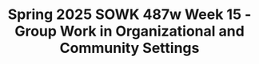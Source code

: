 ---
layout: single_embed_slide
title: "Spring 2025 SOWK 487w Week 15 - Group Work in Organizational and Community Settings"
presentation_id: 1yAf4k
slides:
  - slide_name: ../deck-1yAf4k-large-0.jpeg
    slide_thumbnail: ../deck-1yAf4k-thumb-0.jpeg
    slide_alt: "The image features a green building icon with windows, next to bold text reading 'Group Work in Organizational and Community Settings.' It is part of a presentation by Dr. Jacob Campbell, LICSW at Heritage University for Spring 2025 SOWK 487."
  - slide_name: ../deck-1yAf4k-large-1.jpeg
    slide_thumbnail: ../deck-1yAf4k-thumb-1.jpeg
    slide_alt: "**Object**: Slide  **Action**: Presenting course content  **Context**: Titled 'Plan for Week 15,' includes two sections: Agenda and Learning Objectives.  **Text**:  - **Agenda**: Prioritizing your values activity, Conceptual Framework for CBPR groups, Ethical Dilemmas in Macro Social Work Practice, Working in teams and multidisciplinary settings, Energizer activity.  - **Learning Objectives**: Explaining Community-Based Participatory Research Partnership, discussing ethical responses, and effective interdisciplinary team processes.   **Additional Info**: Jacob Campbell, Ph.D., LICSW, Heritage University. SOWK 487w, Spring 2025."
  - slide_name: ../deck-1yAf4k-large-2.jpeg
    slide_thumbnail: ../deck-1yAf4k-thumb-2.jpeg
    slide_alt: "The image features a green sign with 'PRIORITIZE' and an upward arrow. Accompanying text reads: 'Prioritize Your Values - Put First Things First,' listing values like Acceptance, Family, Friends, Love, and Respect."
  - slide_name: ../deck-1yAf4k-large-3.jpeg
    slide_thumbnail: ../deck-1yAf4k-thumb-3.jpeg
    slide_alt: "Diagram illustrates a 'Conceptual Framework for Assessing Group Dynamics,' with icons and labels showing structural characteristics, interventions, measures of effectiveness, and environmental characteristics within partnership contexts. Text: 'Conceptual Framework for Assessing Group Dynamics as an Aspect of the Effectiveness of the CBPR Partnership Process.'"
  - slide_name: ../deck-1yAf4k-large-4.jpeg
    slide_thumbnail: ../deck-1yAf4k-thumb-4.jpeg
    slide_alt: "Icons and text describe environmental characteristics, highlighting collaboration, community response, geographic diversity, social determinants, and challenges. Colorful icons depict cloud, network, bridge, ribbon, and chart. Text includes 'SOWK 487w, Spring 2025' and author attribution."
  - slide_name: ../deck-1yAf4k-large-5.jpeg
    slide_thumbnail: ../deck-1yAf4k-thumb-5.jpeg
    slide_alt: "Slide with colorful icons above the text 'Structural Characteristics,' listing 'Membership,' 'Complexity,' 'Formalization' in rounded rectangles. Bottom includes 'Jacob Campbell, Ph.D., LICSW, Heritage University.'"
  - slide_name: ../deck-1yAf4k-large-6.jpeg
    slide_thumbnail: ../deck-1yAf4k-thumb-6.jpeg
    slide_alt: "The slide outlines 'Group Dynamics Characteristics of Effective Partnerships' with bullet points emphasizing shared leadership, open communication, conflict resolution, decision-making, and mutual trust. Icons are above the text for visual emphasis."
  - slide_name: ../deck-1yAf4k-large-7.jpeg
    slide_thumbnail: ../deck-1yAf4k-thumb-7.jpeg
    slide_alt: "The slide features bold text 'Partnership Programs and Interventions' against a red background, with icons above. Includes 'Group Dynamics Characteristics of Effective Partnerships' header. Presented by Jacob Campbell, Heritage University."
  - slide_name: ../deck-1yAf4k-large-8.jpeg
    slide_thumbnail: ../deck-1yAf4k-thumb-8.jpeg
    slide_alt: "Slide titled 'Intermediate Measure of Partnership Effectiveness' lists factors like perceived effectiveness, membership involvement, shared ownership, future expectations, and synergy. Icons are atop the text. Presented by Jacob Campbell, Heritage University."
  - slide_name: ../deck-1yAf4k-large-9.jpeg
    slide_thumbnail: ../deck-1yAf4k-thumb-9.jpeg
    slide_alt: "**Slide Description**: The slide features the title 'Output Measures of Partnership Effectiveness' in blue and purple against a black background. Colorful icons are above the title. Bullet points state:- Achievement of program and policy objectives (e.g., collaborative problem solving, quality of life, health)- Institutionalization of programs and/or partnerships**Additional Text**: 'Jacob Campbell, Ph.D., LICSW, Heritage University' on bottom left. 'Schulz et al., 2017' and 'SOWK 487w Spring 2025' on bottom right."
  - slide_name: ../deck-1yAf4k-large-10.jpeg
    slide_thumbnail: ../deck-1yAf4k-thumb-10.jpeg
    slide_alt: "Scales sit on a wooden desk in a lecture room. Rows of empty seats fill the background. Text reads: 'Ethical Dilemmas in Macro Social Work Practice.'"
  - slide_name: ../deck-1yAf4k-large-11.jpeg
    slide_thumbnail: ../deck-1yAf4k-thumb-11.jpeg
    slide_alt: "The image presents three overlapping colored circles under 'Disciplinary Perspectives: A Type of Progression.' It describes multidisciplinary, interdisciplinary, and transdisciplinary approaches, detailing their differences in boundary interaction and integration levels."
  - slide_name: ../deck-1yAf4k-large-12.jpeg
    slide_thumbnail: ../deck-1yAf4k-thumb-12.jpeg
    slide_alt: "A group of people sit and stand in discussion inside an art gallery. Text: 'Local Examples of multidisciplinary or interdisciplinary groups.' Artworks are displayed on the walls."
  - slide_name: ../deck-1yAf4k-large-13.jpeg
    slide_thumbnail: ../deck-1yAf4k-thumb-13.jpeg
    slide_alt: "Title: 'Definition of a Team'Action: Lists characteristics of a teamContext: Found on a presentation slide with a dark background.Text: - Different Disciplines- Common Purpose- Professional Perspectives- Client and Family Integration- Active Communication- Expertise-Based Roles- CollaborationAttribution includes a name, a title, an institution, course code, and a date."
  - slide_name: ../deck-1yAf4k-large-14.jpeg
    slide_thumbnail: ../deck-1yAf4k-thumb-14.jpeg
    slide_alt: "Slide text lists characteristics of a good team: good communication, respecting roles, appropriate skill mix, quality outcomes, and appropriate processes. Context includes presentation details at bottom from Heritage University."
  - slide_name: ../deck-1yAf4k-large-15.jpeg
    slide_thumbnail: ../deck-1yAf4k-thumb-15.jpeg
    slide_alt: "Slide titled 'Characteristics of a 'good team'' lists qualities: clear vision, flexibility, leadership and management, team culture, training, and development opportunities. Cited source: Nancarrow et al., 2013. Presented by Jacob Campbell, Ph.D., LCSW."
  - slide_name: ../deck-1yAf4k-large-16.jpeg
    slide_thumbnail: ../deck-1yAf4k-thumb-16.jpeg
    slide_alt: "Slide lists 'Characteristics of a 'good team'' with three bullets: 'External image of the service,' 'Personal attributes,' and 'Individual rewards and opportunity.' Credits in the corners cite Jacob Campbell and Nancarrow et al., 2013."
  - slide_name: ../deck-1yAf4k-large-17.jpeg
    slide_thumbnail: ../deck-1yAf4k-thumb-17.jpeg
    slide_alt: "A cartoon ninja stands against a dark gradient background. The text 'Ninja' is prominently displayed in colorful letters. Additional text includes 'Jacob Campbell, Ph.D., LICSW, Heritage University' and 'SOWK 487w Spring 2023.'"
---